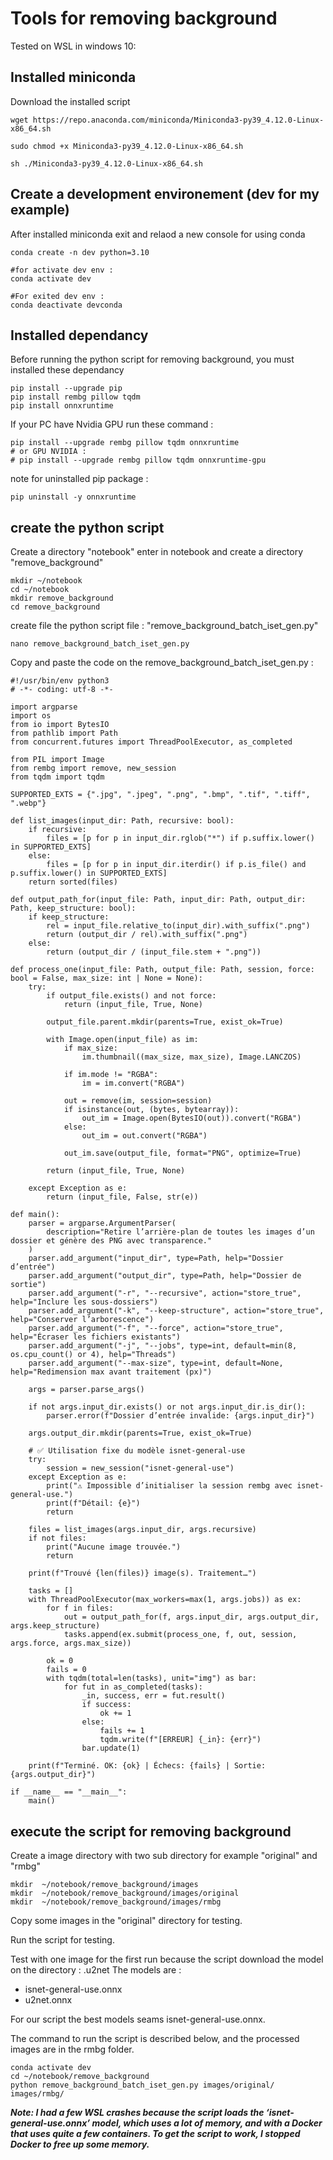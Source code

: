 # Tools for removing background

Tested on WSL in windows 10:

## Installed miniconda 

Download the installed script

```
wget https://repo.anaconda.com/miniconda/Miniconda3-py39_4.12.0-Linux-x86_64.sh

sudo chmod +x Miniconda3-py39_4.12.0-Linux-x86_64.sh

sh ./Miniconda3-py39_4.12.0-Linux-x86_64.sh
```

## Create a development environement (dev for my example)

After installed miniconda exit and relaod a new console for using conda

```
conda create -n dev python=3.10

#for activate dev env :
conda activate dev

#For exited dev env :
conda deactivate devconda 
```

## Installed dependancy

Before running the python script for removing background, you must installed these dependancy
```
pip install --upgrade pip
pip install rembg pillow tqdm
pip install onnxruntime
```

If your PC have Nvidia GPU run these command :
```
pip install --upgrade rembg pillow tqdm onnxruntime
# or GPU NVIDIA :
# pip install --upgrade rembg pillow tqdm onnxruntime-gpu
```

note for uninstalled pip package :
```
pip uninstall -y onnxruntime
```

## create the python script

Create a directory "notebook"
enter in notebook and create a directory "remove_background"

```
mkdir ~/notebook
cd ~/notebook
mkdir remove_background
cd remove_background
```

create file the python script file : "remove_background_batch_iset_gen.py"

```
nano remove_background_batch_iset_gen.py
```

Copy and paste the code on the remove_background_batch_iset_gen.py :

```
#!/usr/bin/env python3
# -*- coding: utf-8 -*-

import argparse
import os
from io import BytesIO
from pathlib import Path
from concurrent.futures import ThreadPoolExecutor, as_completed

from PIL import Image
from rembg import remove, new_session
from tqdm import tqdm

SUPPORTED_EXTS = {".jpg", ".jpeg", ".png", ".bmp", ".tif", ".tiff", ".webp"}

def list_images(input_dir: Path, recursive: bool):
    if recursive:
        files = [p for p in input_dir.rglob("*") if p.suffix.lower() in SUPPORTED_EXTS]
    else:
        files = [p for p in input_dir.iterdir() if p.is_file() and p.suffix.lower() in SUPPORTED_EXTS]
    return sorted(files)

def output_path_for(input_file: Path, input_dir: Path, output_dir: Path, keep_structure: bool):
    if keep_structure:
        rel = input_file.relative_to(input_dir).with_suffix(".png")
        return (output_dir / rel).with_suffix(".png")
    else:
        return (output_dir / (input_file.stem + ".png"))

def process_one(input_file: Path, output_file: Path, session, force: bool = False, max_size: int | None = None):
    try:
        if output_file.exists() and not force:
            return (input_file, True, None)

        output_file.parent.mkdir(parents=True, exist_ok=True)

        with Image.open(input_file) as im:
            if max_size:
                im.thumbnail((max_size, max_size), Image.LANCZOS)

            if im.mode != "RGBA":
                im = im.convert("RGBA")

            out = remove(im, session=session)
            if isinstance(out, (bytes, bytearray)):
                out_im = Image.open(BytesIO(out)).convert("RGBA")
            else:
                out_im = out.convert("RGBA")

            out_im.save(output_file, format="PNG", optimize=True)

        return (input_file, True, None)

    except Exception as e:
        return (input_file, False, str(e))

def main():
    parser = argparse.ArgumentParser(
        description="Retire l’arrière-plan de toutes les images d’un dossier et génère des PNG avec transparence."
    )
    parser.add_argument("input_dir", type=Path, help="Dossier d’entrée")
    parser.add_argument("output_dir", type=Path, help="Dossier de sortie")
    parser.add_argument("-r", "--recursive", action="store_true", help="Inclure les sous-dossiers")
    parser.add_argument("-k", "--keep-structure", action="store_true", help="Conserver l’arborescence")
    parser.add_argument("-f", "--force", action="store_true", help="Écraser les fichiers existants")
    parser.add_argument("-j", "--jobs", type=int, default=min(8, os.cpu_count() or 4), help="Threads")
    parser.add_argument("--max-size", type=int, default=None, help="Redimension max avant traitement (px)")

    args = parser.parse_args()

    if not args.input_dir.exists() or not args.input_dir.is_dir():
        parser.error(f"Dossier d’entrée invalide: {args.input_dir}")

    args.output_dir.mkdir(parents=True, exist_ok=True)

    # ✅ Utilisation fixe du modèle isnet-general-use
    try:
        session = new_session("isnet-general-use")
    except Exception as e:
        print("⚠️ Impossible d’initialiser la session rembg avec isnet-general-use.")
        print(f"Détail: {e}")
        return

    files = list_images(args.input_dir, args.recursive)
    if not files:
        print("Aucune image trouvée.")
        return

    print(f"Trouvé {len(files)} image(s). Traitement…")

    tasks = []
    with ThreadPoolExecutor(max_workers=max(1, args.jobs)) as ex:
        for f in files:
            out = output_path_for(f, args.input_dir, args.output_dir, args.keep_structure)
            tasks.append(ex.submit(process_one, f, out, session, args.force, args.max_size))

        ok = 0
        fails = 0
        with tqdm(total=len(tasks), unit="img") as bar:
            for fut in as_completed(tasks):
                _in, success, err = fut.result()
                if success:
                    ok += 1
                else:
                    fails += 1
                    tqdm.write(f"[ERREUR] {_in}: {err}")
                bar.update(1)

    print(f"Terminé. OK: {ok} | Échecs: {fails} | Sortie: {args.output_dir}")

if __name__ == "__main__":
    main()

```

## execute the script for removing background

Create a image directory with two sub directory for example "original" and "rmbg"

```
mkdir  ~/notebook/remove_background/images
mkdir  ~/notebook/remove_background/images/original
mkdir  ~/notebook/remove_background/images/rmbg

```
Copy some images in the "original" directory for testing.


Run the script for testing. 

Test with one image for the first run because the script download the model on the directory : .u2net
The models are :
 - isnet-general-use.onnx  
 - u2net.onnx

For our script the best models seams isnet-general-use.onnx.

The command to run the script is described below, and the processed images are in the rmbg folder.
```
conda activate dev
cd ~/notebook/remove_background
python remove_background_batch_iset_gen.py images/original/ images/rmbg/
```

***Note: I had a few WSL crashes because the script loads the ‘isnet-general-use.onnx’ model, which uses a lot of memory, and with a Docker that uses quite a few containers.
To get the script to work, I stopped Docker to free up some memory.***